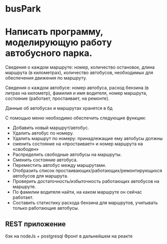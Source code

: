 # busPark


# Написать программу, моделирующую работу автобусного парка.  
Сведения о каждом маршруте: номер, количество остановок, длина маршрута (в километрах), количество автобусов, необходимых для обеспечения движения по маршруту.  

Сведения о каждом автобусе: номер автобуса, расход бензина (в литрах на километр), фамилия и имя водителя, номер маршрута, состояние (работает, простаивает, на ремонте).  

Данные об автобусах и маршрутах хранятся в бд

С помощью меню необходимо обеспечить следующие функции:  

- Добавить новый маршрут/автобус.
- Удалить автобус по номеру.
- Удалить маршрут по номеру: принадлежащие ему автобусы должны 
- сменить состояние на «простаивает» и номер маршрута на «свободен»
- Распределить свободные автобусы на маршруты.
- Сменить состояние автобуса.
- Переместить автобус между маршрутами.
- Отобразить список простаивающих/работающих/ремонтирующихся автобусов для маршрута.
- Проверить достаточность/избыточность работающих автобусов на маршруте.
- По фамилии водителя найти, на каком маршруте он сейчас работает.
- Составить статистику расхода бензина для маршрутов, учитывать только работающие автобусы.


## REST приложение
бэк на nodeJs + postgresql
Фронт в дальнейшем на реакте